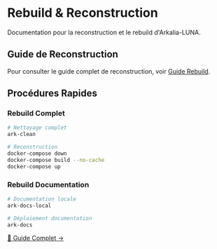 # Rebuild & Reconstruction

Documentation pour la reconstruction et le rebuild d'Arkalia-LUNA.

## Guide de Reconstruction

Pour consulter le guide complet de reconstruction, voir [Guide Rebuild](../rebuild.md).

## Procédures Rapides

### Rebuild Complet
```bash
# Nettoyage complet
ark-clean

# Reconstruction
docker-compose down
docker-compose build --no-cache
docker-compose up
```

### Rebuild Documentation
```bash
# Documentation locale
ark-docs-local

# Déploiement documentation
ark-docs
```

[📖 Guide Complet →](../rebuild.md)
